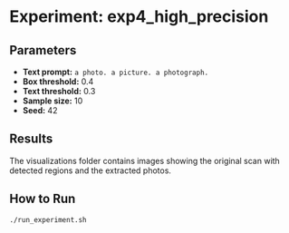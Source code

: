 # Experiment: exp4_high_precision

## Parameters

- **Text prompt:** `a photo. a picture. a photograph.`
- **Box threshold:** 0.4
- **Text threshold:** 0.3
- **Sample size:** 10
- **Seed:** 42

## Results

The visualizations folder contains images showing the original scan with detected regions and the extracted photos.

## How to Run

```bash
./run_experiment.sh
```
